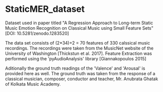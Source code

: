 # StaticMER_dataset
Dataset used in paper titled "A Regression Approach to Long-term Static Music Emotion Recognition on Classical Music using Small Feature Sets" [DOI: 10.5281/zenodo.1283520]

The data set consists of (2*34)+2 = 70 features of 330 calssical music recordings. The recordings were taken from the MusicNet website of the University of Washington [Thickstun et al. 2017]. Feature Extraction was performed using the 'pyAudioAnalysis' library [Giannakopoulos 2015]

Aditionally the ground truth readings of the 'Valence' and 'Arousal' is provided here as well. The ground truth was taken from the response of a classical musician, composer, conductor and teacher, Mr. Anubrata Ghatak of Kolkata Music Academy.
